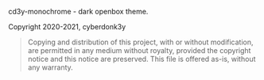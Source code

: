 cd3y-monochrome - dark openbox theme.

Copyright 2020-2021, cyberdonk3y

  >Copying and distribution of this project, with or without modification, 
  are permitted in any medium without royalty, provided the copyright notice 
  and this notice are preserved. This file is offered as-is, without any warranty.
